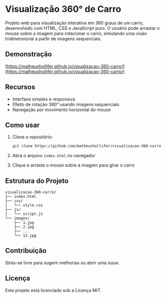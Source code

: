 # Visualização 360° de Carro

Projeto web para visualização interativa em 360 graus de um carro, desenvolvido com HTML, CSS e JavaScript puro. O usuário pode arrastar o mouse sobre a imagem para rotacionar o carro, simulando uma visão tridimensional a partir de imagens sequenciais.

## Demonstração

[https://matheushollifer.github.io/visualizacao-360-carro/](https://matheushollifer.github.io/visualizacao-360-carro/)

## Recursos

* Interface simples e responsiva
* Efeito de rotação 360° usando imagens sequenciais
* Navegação por movimento horizontal do mouse

## Como usar

1. Clone o repositório:

   ```bash
   git clone https://github.com/matheushollifer/visualizacao-360-carro.git
   ```
2. Abra o arquivo `index.html` no navegador
3. Clique e arraste o mouse sobre a imagem para girar o carro

## Estrutura do Projeto

```
visualizacao-360-carro/
├── index.html
├── css/
│   └── style.css
├── js/
│   └── script.js
└── images/
    ├── 1.jpg
    ├── 2.jpg
    ├── ...
    └── 12.jpg
```

## Contribuição

Sinta-se livre para sugerir melhorias ou abrir uma *issue*.

## Licença

Este projeto está licenciado sob a Licença MIT.


